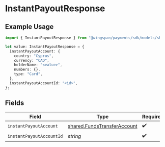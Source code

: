 # InstantPayoutResponse

## Example Usage

```typescript
import { InstantPayoutResponse } from "@wingspan/payments/sdk/models/shared";

let value: InstantPayoutResponse = {
  instantPayoutAccount: {
    country: "Cyprus",
    currency: "CAD",
    holderName: "<value>",
    numbers: {},
    type: "Card",
  },
  instantPayoutAccountId: "<id>",
};
```

## Fields

| Field                                                                             | Type                                                                              | Required                                                                          | Description                                                                       |
| --------------------------------------------------------------------------------- | --------------------------------------------------------------------------------- | --------------------------------------------------------------------------------- | --------------------------------------------------------------------------------- |
| `instantPayoutAccount`                                                            | [shared.FundsTransferAccount](../../../sdk/models/shared/fundstransferaccount.md) | :heavy_check_mark:                                                                | N/A                                                                               |
| `instantPayoutAccountId`                                                          | *string*                                                                          | :heavy_check_mark:                                                                | N/A                                                                               |
